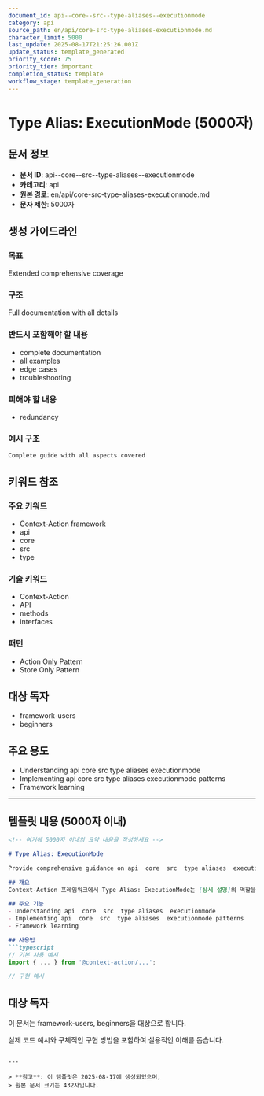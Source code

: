 ```yaml
---
document_id: api--core--src--type-aliases--executionmode
category: api
source_path: en/api/core-src-type-aliases-executionmode.md
character_limit: 5000
last_update: 2025-08-17T21:25:26.001Z
update_status: template_generated
priority_score: 75
priority_tier: important
completion_status: template
workflow_stage: template_generation
---
```


# Type Alias: ExecutionMode (5000자)

## 문서 정보
- **문서 ID**: api--core--src--type-aliases--executionmode
- **카테고리**: api
- **원본 경로**: en/api/core-src-type-aliases-executionmode.md
- **문자 제한**: 5000자

## 생성 가이드라인

### 목표
Extended comprehensive coverage

### 구조
Full documentation with all details

### 반드시 포함해야 할 내용
- complete documentation
- all examples
- edge cases
- troubleshooting

### 피해야 할 내용  
- redundancy

### 예시 구조
```
Complete guide with all aspects covered
```

## 키워드 참조

### 주요 키워드
- Context-Action framework
- api
- core
- src
- type

### 기술 키워드
- Context-Action
- API
- methods
- interfaces

### 패턴
- Action Only Pattern
- Store Only Pattern

## 대상 독자
- framework-users
- beginners

## 주요 용도
- Understanding api  core  src  type aliases  executionmode
- Implementing api  core  src  type aliases  executionmode patterns
- Framework learning

---

## 템플릿 내용 (5000자 이내)

```markdown
<!-- 여기에 5000자 이내의 요약 내용을 작성하세요 -->

# Type Alias: ExecutionMode

Provide comprehensive guidance on api  core  src  type aliases  executionmode

## 개요
Context-Action 프레임워크에서 Type Alias: ExecutionMode는 [상세 설명]의 역할을 담당합니다.

## 주요 기능
- Understanding api  core  src  type aliases  executionmode
- Implementing api  core  src  type aliases  executionmode patterns
- Framework learning

## 사용법
```typescript
// 기본 사용 예시
import { ... } from '@context-action/...';

// 구현 예시
```

## 대상 독자
이 문서는 framework-users, beginners을 대상으로 합니다.

실제 코드 예시와 구체적인 구현 방법을 포함하여 실용적인 이해를 돕습니다.
```

---

> **참고**: 이 템플릿은 2025-08-17에 생성되었으며, 
> 원본 문서 크기는 432자입니다.
